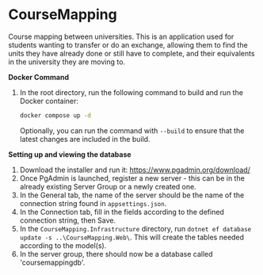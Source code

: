 # CourseMapping
Course mapping between universities.
This is an application used for students wanting to transfer or do an exchange, allowing them to find the units they have already done or still have to complete, and their equivalents in the university they are moving to.


**Docker Command**
1. In the root directory, run the following command to build and run the Docker container:
   ```bash
   docker compose up -d
   ```
   Optionally, you can run the command with `--build` to ensure that the latest changes are included in the build.

**Setting up and viewing the database**
1. Download the installer and run it: https://www.pgadmin.org/download/ 
2. Once PgAdmin is launched, register a new server - this can be in the already existing Server Group or a newly created one.
3. In the General tab, the name of the server should be the name of the connection string found in `appsettings.json`.
4. In the Connection tab, fill in the fields according to the defined connection string, then Save.
5. In the `CourseMapping.Infrastructure` directory, run `dotnet ef database update -s ..\CourseMapping.Web\`. This will create the tables needed according to the model(s).
6. In the server group, there should now be a database called 'coursemappingdb'. 